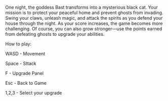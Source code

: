 One night, the goddess Bast transforms into a mysterious black cat. Your mission is to protect your peaceful home and prevent ghosts from invading. Swing your claws, unleash magic, and attack the spirits as you defend your house through the night. As your score increases, the game becomes more challenging. Of course, you can also grow stronger—use the points earned from defeating ghosts to upgrade your abilities.

How to play:

   WASD - Movement

   Space - Sttack

   F - Upgrade Panel

   Esc - Back to Game

   1,2,3 - Select your upgrade